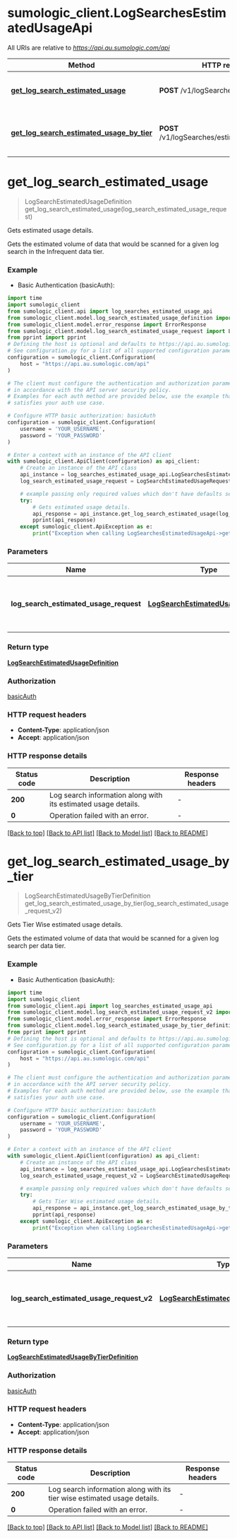 # sumologic_client.LogSearchesEstimatedUsageApi

All URIs are relative to *https://api.au.sumologic.com/api*

Method | HTTP request | Description
------------- | ------------- | -------------
[**get_log_search_estimated_usage**](LogSearchesEstimatedUsageApi.md#get_log_search_estimated_usage) | **POST** /v1/logSearches/estimatedUsage | Gets estimated usage details.
[**get_log_search_estimated_usage_by_tier**](LogSearchesEstimatedUsageApi.md#get_log_search_estimated_usage_by_tier) | **POST** /v1/logSearches/estimatedUsageByTier | Gets Tier Wise estimated usage details.


# **get_log_search_estimated_usage**
> LogSearchEstimatedUsageDefinition get_log_search_estimated_usage(log_search_estimated_usage_request)

Gets estimated usage details.

Gets the estimated volume of data that would be scanned for a given log search in the Infrequent data tier. 

### Example

* Basic Authentication (basicAuth):
```python
import time
import sumologic_client
from sumologic_client.api import log_searches_estimated_usage_api
from sumologic_client.model.log_search_estimated_usage_definition import LogSearchEstimatedUsageDefinition
from sumologic_client.model.error_response import ErrorResponse
from sumologic_client.model.log_search_estimated_usage_request import LogSearchEstimatedUsageRequest
from pprint import pprint
# Defining the host is optional and defaults to https://api.au.sumologic.com/api
# See configuration.py for a list of all supported configuration parameters.
configuration = sumologic_client.Configuration(
    host = "https://api.au.sumologic.com/api"
)

# The client must configure the authentication and authorization parameters
# in accordance with the API server security policy.
# Examples for each auth method are provided below, use the example that
# satisfies your auth use case.

# Configure HTTP basic authorization: basicAuth
configuration = sumologic_client.Configuration(
    username = 'YOUR_USERNAME',
    password = 'YOUR_PASSWORD'
)

# Enter a context with an instance of the API client
with sumologic_client.ApiClient(configuration) as api_client:
    # Create an instance of the API class
    api_instance = log_searches_estimated_usage_api.LogSearchesEstimatedUsageApi(api_client)
    log_search_estimated_usage_request = LogSearchEstimatedUsageRequest() # LogSearchEstimatedUsageRequest | The definition of the log search estimated usage.

    # example passing only required values which don't have defaults set
    try:
        # Gets estimated usage details.
        api_response = api_instance.get_log_search_estimated_usage(log_search_estimated_usage_request)
        pprint(api_response)
    except sumologic_client.ApiException as e:
        print("Exception when calling LogSearchesEstimatedUsageApi->get_log_search_estimated_usage: %s\n" % e)
```


### Parameters

Name | Type | Description  | Notes
------------- | ------------- | ------------- | -------------
 **log_search_estimated_usage_request** | [**LogSearchEstimatedUsageRequest**](LogSearchEstimatedUsageRequest.md)| The definition of the log search estimated usage. |

### Return type

[**LogSearchEstimatedUsageDefinition**](LogSearchEstimatedUsageDefinition.md)

### Authorization

[basicAuth](../README.md#basicAuth)

### HTTP request headers

 - **Content-Type**: application/json
 - **Accept**: application/json


### HTTP response details
| Status code | Description | Response headers |
|-------------|-------------|------------------|
**200** | Log search information along with its estimated usage details. |  -  |
**0** | Operation failed with an error. |  -  |

[[Back to top]](#) [[Back to API list]](../README.md#documentation-for-api-endpoints) [[Back to Model list]](../README.md#documentation-for-models) [[Back to README]](../README.md)

# **get_log_search_estimated_usage_by_tier**
> LogSearchEstimatedUsageByTierDefinition get_log_search_estimated_usage_by_tier(log_search_estimated_usage_request_v2)

Gets Tier Wise estimated usage details.

Gets the estimated volume of data that would be scanned for a given log search per data tier. 

### Example

* Basic Authentication (basicAuth):
```python
import time
import sumologic_client
from sumologic_client.api import log_searches_estimated_usage_api
from sumologic_client.model.log_search_estimated_usage_request_v2 import LogSearchEstimatedUsageRequestV2
from sumologic_client.model.error_response import ErrorResponse
from sumologic_client.model.log_search_estimated_usage_by_tier_definition import LogSearchEstimatedUsageByTierDefinition
from pprint import pprint
# Defining the host is optional and defaults to https://api.au.sumologic.com/api
# See configuration.py for a list of all supported configuration parameters.
configuration = sumologic_client.Configuration(
    host = "https://api.au.sumologic.com/api"
)

# The client must configure the authentication and authorization parameters
# in accordance with the API server security policy.
# Examples for each auth method are provided below, use the example that
# satisfies your auth use case.

# Configure HTTP basic authorization: basicAuth
configuration = sumologic_client.Configuration(
    username = 'YOUR_USERNAME',
    password = 'YOUR_PASSWORD'
)

# Enter a context with an instance of the API client
with sumologic_client.ApiClient(configuration) as api_client:
    # Create an instance of the API class
    api_instance = log_searches_estimated_usage_api.LogSearchesEstimatedUsageApi(api_client)
    log_search_estimated_usage_request_v2 = LogSearchEstimatedUsageRequestV2() # LogSearchEstimatedUsageRequestV2 | The definition of the log search estimated usage.

    # example passing only required values which don't have defaults set
    try:
        # Gets Tier Wise estimated usage details.
        api_response = api_instance.get_log_search_estimated_usage_by_tier(log_search_estimated_usage_request_v2)
        pprint(api_response)
    except sumologic_client.ApiException as e:
        print("Exception when calling LogSearchesEstimatedUsageApi->get_log_search_estimated_usage_by_tier: %s\n" % e)
```


### Parameters

Name | Type | Description  | Notes
------------- | ------------- | ------------- | -------------
 **log_search_estimated_usage_request_v2** | [**LogSearchEstimatedUsageRequestV2**](LogSearchEstimatedUsageRequestV2.md)| The definition of the log search estimated usage. |

### Return type

[**LogSearchEstimatedUsageByTierDefinition**](LogSearchEstimatedUsageByTierDefinition.md)

### Authorization

[basicAuth](../README.md#basicAuth)

### HTTP request headers

 - **Content-Type**: application/json
 - **Accept**: application/json


### HTTP response details
| Status code | Description | Response headers |
|-------------|-------------|------------------|
**200** | Log search information along with its tier wise estimated usage details. |  -  |
**0** | Operation failed with an error. |  -  |

[[Back to top]](#) [[Back to API list]](../README.md#documentation-for-api-endpoints) [[Back to Model list]](../README.md#documentation-for-models) [[Back to README]](../README.md)


